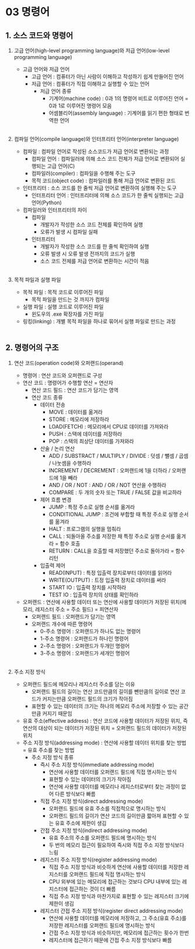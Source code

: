 # 03 명령어

## 1. 소스 코드와 명령어
1. 고급 언어(high-level programming language)와 저급 언어(low-level programming language)
    - 고급 언어와 저급 언어
        - 고급 언어 : 컴퓨터가 아닌 사람이 이해하고 작성하기 쉽게 만들어진 언어
        - 저급 언어 : 컴퓨터가 직접 이해하고 실행할 수 있는 언어
            - 저급 언어 종류
                - 기계어(machine code) : 0과 1의 명령어 비트로 이루어진 언어 = 0과 1로 이루어진 명령어 모음
                - 어셈블리어(assembly language) : 기계어를 읽기 편한 형태로 번역한 언어<br><br>

2. 컴파일 언어(compile language)와 인터프리터 언어(interpreter language)
    - 컴파일 : 컴파일 언어로 작성된 소스코드가 저급 언어로 변환되는 과정
        - 컴파일 언어 : 컴파일러에 의해  소스 코드 전체가 저급 언어로 변환되어 실행되는 고급 언어(C)
        - 컴파일러(compiler) : 컴파일을 수행해 주는 도구
        - 목적 코드(object code) : 컴파일러를 통해 저급 언어로 변환된 코드
    - 인터프리터 : 소스 코드를 한 줄씩 저급 언어로 변환하여 실행해 주는 도구
        - 인터프리터 언어 : 인터프리터에 의해 소스 코드가 한 줄씩 실행되는 고급 언어(Python)
    - 컴파일러와 인터프리터의 차이
        - 컴파일
            - 개발자가 작성한 소스 코드 전체를 확인하여 실행
            - 오류가 발생 시 컴파일 실패
        - 인터프리터
            - 개발자가 작성한 소스 코드를 한 줄씩 확인하여 실행
            - 오류 발생 시 오류 발생 전까지의 코드가 실행
            - 소스 코드 전체를 저급 언어로 변환하는 시간이 적음<br><br>

3. 목적 파일과 실행 파일
    - 목적 파일 : 목적 코드로 이루어진 파일
        - 목적 파일을 만드는 것 까지가 컴파일
    - 실행 파일 : 실행 코드로 이루어진 파일
        - 윈도우의 .exe 확장자를 가진 파일
    - 링킹(linking) : 개별 목적 파일을 하나로 묶어서 실행 파일로 만드는 과정<br><br>

## 2. 명령어의 구조
1. 연산 코드(operation code)와 오퍼랜드(operand)
    - 명령어 : 연산 코드와 오퍼랜드로 구성
    - 연산 코드 : 명령어가 수행할 연산 = 연산자
        - 연산 코드 필드 : 연산 코드가 담기는 영역
        - 연산 코드 종류
            - 데이터 전송
                - MOVE : 데이터를 옮겨라
                - STORE : 메모리에 저장하라
                - LOAD(FETCH) : 메모리에서 CPU로 데이터를 가져와라
                - PUSH : 스택에 데이터를 저장하라
                - POP : 스택의 최상단 데이터를 가져와라
            - 산술 / 논리 연산
                - ADD / SUBSTRACT / MULTIPLY / DIVIDE : 덧셈 / 뺄셈 / 곱셈 / 나눗셈을 수행하라
                - INCREMENT / DECREMENT : 오퍼랜드에 1을 더하라 / 오퍼랜드에 1을 빼라
                - AND / OR / NOT : AND / OR / NOT 연산을 수행하라
                - COMPARE : 두 개의 숫자 또는 TRUE / FALSE 값을 비교하라
            - 제어 흐름 변경
                - JUMP : 특정 주소로 실행 순서를 옮겨라
                - CONDITIONAL JUMP : 조건에 부합할 때 특정 주소로 실행 순서를 옮겨라
                - HALT : 프로그램의 실행을 멈춰라
                - CALL : 되돌아올 주소를 저장한 채 특정 주소로 실행 순서를 옮겨라 = 함수 호출
                - RETURN : CALL을 호출할 때 저장했던 주소로 돌아가라 = 함수 리턴
            - 입출력 제어
                - READ(INPUT) : 특정 입출력 장치로부터 데이터를 읽어라
                - WRITE(OUTPUT) : 트정 입출력 장치로 데이터를 써라
                - START IO : 입출력 장치를 시작하라
                - TEST IO : 입출력 장치의 상태를 확인하라
    - 오퍼랜드 : 연산에 사용할 데이터 또는 연산에 사용할 데이터가 저장된 위치(메모리, 레지스터 주소 = 주소 필드) = 피연산자
        - 오퍼랜드 필드 : 오퍼랜드가 담기는 영역
        - 오퍼랜드 개수에 따른 명령어
            - 0-주소 명령어 : 오퍼랜드가 하나도 없는 명령어
            - 1-주소 명령어 : 오퍼랜드가 하나인 명령어
            - 2-주소 명령어 : 오퍼랜드가 두개인 명령어
            - 3-주소 명령어 : 오퍼랜드가 세개인 명령어<br><br>

2. 주소 지정 방식
    - 오퍼랜드 필드에 메모리나 레지스터 주소를 담는 이유
        - 오퍼랜드 필드의 길이는 연산 코드만큼의 길이를 뺀만큼의 길이로 연산 코드가 커지는만큼 오퍼랜드 필드의 크기가 작아짐
        - 표현할 수 있는 데이터의 크기는 하나의 메모리 주소에 저장할 수 있는 공간만큼 커지기 때문임
    - 유효 주소(effective address) : 연산 코드에 사용할 데이터가 저장된 위치, 즉 연산의 대상이 되는 데이터가 저장된 위치 = 오퍼랜드 필드의 데이터가 저장된 위치
    - 주소 지정 방식(addressing mode) : 연산에 사용할 데이터 위치를 찾는 방법 = 유효 주소를 찾는 방법
        - 주소 지정 방식 종류
            - 즉시 주소 지정 방식(immediate addressing mode)
                - 연산에 사용할 데이터를 오퍼랜드 필드에 직접 명시하는 방식
                - 표현할 수 있는 데이터의 크기가 작아짐
                - 연산에 사용할 데이터를 메모리나 레지스터로부터 찾는 과정이 없어 다른 방식보다 빠름
            - 직접 주소 지정 방식(direct addressing mode)
                - 오퍼랜드 필드에 유효 주소를 직접적으로 명시하는 방식
                - 오퍼랜드 필드의 길이가 연산 코드의 길이만큼 짧아져 표현할 수 있는 유효 주소에 제한이 생김
            - 간접 주소 지정 방식(indirect addressing mode)
                - 유효 주소의 주소를 오퍼랜드 필드에 명시하는 방식
                - 두 번의 메모리 접근이 필요하여 즉시와 직접 주소 지정 방식보다 느림
            - 레지스터 주소 지정 방식(register addressing mode)
                - 직접 주소 지정 방식과 비슷하게 연산에 사용할 데이터를 저장한 레지스터를 오퍼랜드 필드에 직접 명시하는 방식
                - CPU 외부에 있는 메모리에 접근하는 것보다 CPU 내부에 있는 레지스터에 접근하는 것이 더 빠름
                - 직접 주소 지정 방식과 마찬가지로 표현할 수 있는 레지스터 크기에 제한이 생김
            - 레지스터 간접 주소 지정 방식(register direct addressing mode)
                - 연산에 사용할 데이터를 메모리에 저장하고, 그 주소(유효 주소)를 저장한 레지스터를 오퍼랜드 필드에 명시하는 방식
                - 간접 주소 지정 방식과 비슷하지만, 메모리에 접근하는 횟수가 한번
                - 레지스터에 접근하기 때문에 간접 주소 지정 방식보다 빠름